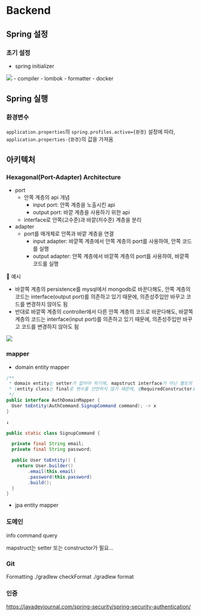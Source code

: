 # Backend
## Spring 설정
### 초기 설정
- spring initializer
<img src="https://github.com/user-attachments/assets/d3aa5c84-39e6-40f0-8e28-5eaad5006282" />
- compiler
- lombok
- formatter
- docker

## Spring 실행
### 환경변수
`application.properties`의 `spring.profiles.active={환경}` 설정에 따라, `application.properties-{환경}`의 값을 가져옴

## 아키텍처
### Hexagonal(Port-Adapter) Architecture
- port
  - 안쪽 계층의 api 개념
      - input port: 안쪽 계층을 노출시킨 api
      - output port: 바깥 계층을 사용하기 위한 api
  - interface로 안쪽(고수준)과 바깥(저수준) 계층을 분리
- adapter
  - port를 매개체로 안쪽과 바깥 계층을 연결
    - input adapter: 바깥쪽 계층에서 안쪽 계층의 port를 사용하여, 안쪽 코드를 실행
    - output adapter: 안쪽 계층에서 바깥쪽 계층의 port를 사용하여, 바깥쪽 코드를 실행

📝 예시
- 바깥쪽 계층의 persistence를 mysql에서 mongodb로 바꾼다해도, 안쪽 계층의 코드는 interface(output port)를 의존하고 있기 때문에, 의존성주입만 바꾸고 코드를 변경하지 않아도 됨
- 반대로 바깥쪽 계층의 controller에서 다른 안쪽 계층의 코드로 바꾼다해도, 바깥쪽 계층의 코드는 interface(input port)를 의존하고 있기 때문에, 의존성주입만 바꾸고 코드를 변경하지 않아도 됨

<img src="https://github.com/user-attachments/assets/b9acc6a5-d802-475d-9c30-4a581ecff306" />



### mapper
- domain entity mapper
```java
/**
 * domain entity는 setter가 없어야 하기에, mapstruct interface가 아닌 별도의 method로 mapping을 처리
 * (entity class는 final로 변수를 선언하지 않기 때문에, @RequiredConstructor로 생성자가 만들어지지 않음)
 */
public interface AuthDomainMapper {
  User toEntity(AuthCommand.SignupCommand command); -> x
}

↓

public static class SignupCommand {

  private final String email;
  private final String password;

  public User toEntity() {
    return User.builder()
        .email(this.email)
        .password(this.password)
        .build();
  }
}
```

- jpa entity mapper

### 도메인
info
command
query

mapstruct는 setter 또는 constructor가 필요...

### Git
Formatting
./gradlew checkFormat
./gradlew format 


### 인증
https://javadevjournal.com/spring-security/spring-security-authentication/